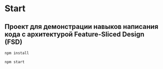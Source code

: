 # Start

## Проект для демонстрации навыков написания кода с архитектурой Feature-Sliced Design (FSD)

```sh
npm install
```

```sh
npm start
```
